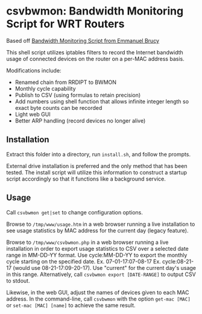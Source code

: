 # csvbwmon: Bandwidth Monitoring Script for WRT Routers
Based off [Bandwidth Monitoring Script from Emmanuel Brucy](https://gist.github.com/hduffddybz/688c74f4157fe29b84fb)

This shell script utilizes iptables filters to record the Internet bandwidth usage of connected devices on the router on a per-MAC address basis.

Modifications include:
* Renamed chain from RRDIPT to BWMON
* Monthly cycle capability
* Publish to CSV (using formulas to retain precision)
* Add numbers using shell function that allows infinite integer length so exact byte counts can be recorded
* Light web GUI
* Better ARP handling (record devices no longer alive)

## Installation
Extract this folder into a directory, run `install.sh`, and follow the prompts.

External drive installation is preferred and the only method that has been tested. The install script will utilize this information to construct a startup script accordingly so that it functions like a background service.

## Usage
Call `csvbwmon get|set` to change configuration options.

Browse to `/tmp/www/usage.htm` in a web browser running a live installation to see usage statistics by MAC address for the current day (legacy feature).

Browse to `/tmp/www/csvbwmon.php` in a web browser running a live installation in order to export usage statistics to CSV over a selected date range in MM-DD-YY format. Use cycle:MM-DD-YY to export the monthly cycle starting on the specified date. Ex. 07-01-17:07-08-17 Ex. cycle:08-21-17 (would use 08-21-17:09-20-17). Use "current" for the current day's usage in this range. Alternatively, call `csvbwmon export [DATE-RANGE]` to output CSV to stdout.

Likewise, in the web GUI, adjust the names of devices given to each MAC address. In the command-line, call `csvbwmon` with the option `get-mac [MAC]` or `set-mac [MAC] [name]` to achieve the same result.